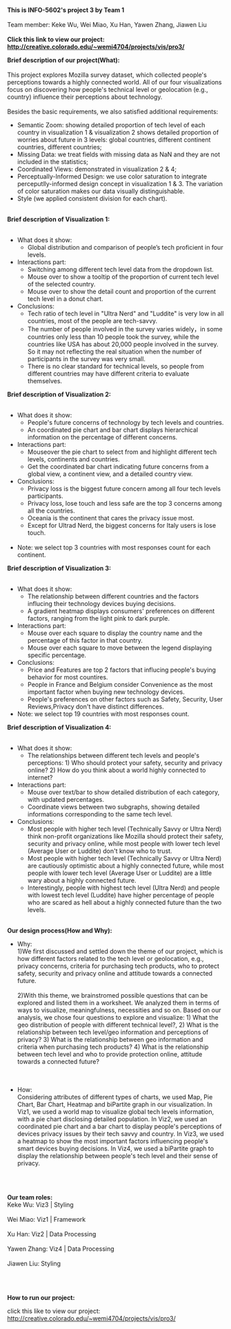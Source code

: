 **This is INFO-5602's project 3 by Team 1**
<br></br>Team member:  Keke Wu, Wei Miao, Xu Han, Yawen Zhang, Jiawen Liu
<br><br>
**Click this link to view our project: http://creative.colorado.edu/~wemi4704/projects/vis/pro3/**

**Brief description of our project(What):**
<br></br>
This project explores Mozilla survey dataset, which collected people's perceptions towards a highly connected world. All of our four visualizations focus on discovering how people's technical level or geolocation (e.g., country) influence their perceptions about technology. 
<br><br>
Besides the basic requirements, we also satisfied additional requirements: 
* Semantic Zoom: showing detailed proportion of tech level of each country in visualization 1 & visualization 2 shows detailed proportion of worries about future in 3 levels: global countries, different continent countries, different countries; 
* Missing Data: we treat fields with missing data as NaN and they are not included in the statistics; 
* Coordinated Views: demonstrated in visualization 2 & 4;
* Perceptually-Informed Design: we use color saturation to integrate perceputlly-informed design concept in visualization 1 & 3. The variation of color saturation makes our data visually distinguishable. 
* Style (we applied consistent division for each chart). 
<br></br>

**Brief description of Visualization 1:**
<br></br>
* What does it show:
     * Global distribution and comparison of people’s tech proficient in four levels.
* Interactions part:
     * Switching among different tech level data from the dropdown list.
     * Mouse over to show a tooltip of the proportion of current tech level of the selected country.
     * Mouse over to show the detail count and proportion of the current tech level in a donut chart.
* Conclusions:
     * Tech ratio of tech level in "Ultra Nerd" and "Luddite" is very low in all countries, most of the people are tech-savvy.
     * The number of people involved in the survey varies widely，in some countries only less than 10 people took the survey, while the countries like USA has about 20,000 people involved in the survey. So it may not reflecting the real situation when the number of participants in the survey was very small.
     * There is no clear standard for technical levels, so people from different countries may have different criteria to evaluate themselves.

**Brief description of Visualization 2:**
<br></br>
* What does it show:
     * People's future concerns of technology by tech levels and countries.
     * An coordinated pie chart and bar chart displays hierarchical information on the percentage of different concerns.
* Interactions part:
     * Mouseover the pie chart to select from  and highlight different tech levels, continents and countries.
     * Get the coordinated bar chart indicating future concerns from a global view, a continent view, and a detailed country view.
* Conclusions:
     * Privacy loss is the biggest future concern among all four tech levels participants.
     * Privacy loss, lose touch and less safe are the top 3 concerns among all the countries.
     * Oceania is the continent that cares the privacy issue most.
     * Except for Ultrad Nerd, the biggest concerns for Italy users is lose touch.
<br></br>
* Note: we select top 3 countries with most responses count for each continent.


**Brief description of Visualization 3:**
<br></br>
* What does it show: 
     * The relationship between different countries and the factors influcing their technology devices buying decisions.
     * A gradient heatmap displays consumers' preferences on different factors, ranging from the light pink to dark purple.
* Interactions part:  
     * Mouse over each square to display the country name and the percentage of this factor in that country.
     * Mouse over each square to move between the legend displaying specific percentage.
* Conclusions:
     * Price and Features are top 2 factors that influcing people's buying behavior for most countires.
     * People in France and Belgium consider Convenience as the most important factor when buying new technology devices.
     * People's preferences on other factors such as Safety, Security, User Reviews,Privacy don't have distinct differences.
* Note: we select top 19 countries with most responses count.

**Brief description of Visualization 4:**
<br></br>
* What does it show:
     * The relationships between different tech levels and people's perceptions: 1) Who should protect your safety, security and privacy online? 2) How do you think about a world highly connected to internet?
* Interactions part:
     * Mouse over text/bar to show detailed distribution of each category, with updated percentages.
     * Coordinate views between two subgraphs, showing detailed informations corresponding to the same tech level.
* Conclusions:
     * Most people with higher tech level (Technically Savvy or Ultra Nerd) think non-profit organizations like Mozilla should protect their safety, security and privacy online, while most people with lower tech level (Average User or Luddite) don't know who to trust.
     * Most people with higher tech level (Technically Savvy or Ultra Nerd) are cautiously optimistic about a highly connected future, while most people with lower tech level (Average User or Luddite) are a little wary about a highly connected future.
     * Interestingly, people with highest tech level (Ultra Nerd) and people with lowest tech level (Luddite) have higher percentage of people who are scared as hell about a highly connected future than the two levels. 
<br></br>

**Our design process(How and Why):**
* Why:
     <br>1)We first discussed and settled down the theme of our project, which is how different factors related to the tech level or geolocation, e.g., privacy concerns, criteria for purchasing tech products, who to protect safety, security and privacy online and attitude towards a connected future.</br>
     <br>2)With this theme, we brainstromed possible questions that can be explored and listed them in a worksheet. We analyzed them in terms of ways to visualize, meaningfulness, necessities and so on. Based on our analysis, we chose four questions to explore and visualize: 1) What the geo distribution of people with different technical level?, 2) What is the relationship between tech level/geo information and perceptions of privacy? 3) What is the relationship between geo information and criteria when purchasing tech products? 4) What is the relationship between tech level and who to provide protection online, attitude towards a connected future?</br>
     <br></br>
     
* How:
    <br>Considering attributes of different types of charts, we used Map, Pie Chart, Bar Chart, Heatmap and biPartite graph in our visualization. In Viz1, we used a world map to visualize global tech levels information, with a pie chart disclosing detailed population. In Viz2, we used an coordinated pie chart and a bar chart to display people's perceptions of devices privacy issues by their tech savvy and country. In Viz3, we used a heatmap to show the most important factors influencing people's smart devices buying decisions. In Viz4, we used a biPartite graph to display the relationship between people's tech level and their sense of privacy.</br>
    
<br></br>

**Our team roles:**
<br>Keke Wu: Viz3 | Styling</br>
<br>Wei Miao: Viz1 | Framework</br>
<br>Xu Han: Viz2 | Data Processing  </br>
<br>Yawen Zhang: Viz4 | Data Processing  </br>
<br>Jiawen Liu: Styling</br>

<br></br>

**How to run our project:**

click this like to view our project:
http://creative.colorado.edu/~wemi4704/projects/vis/pro3/


